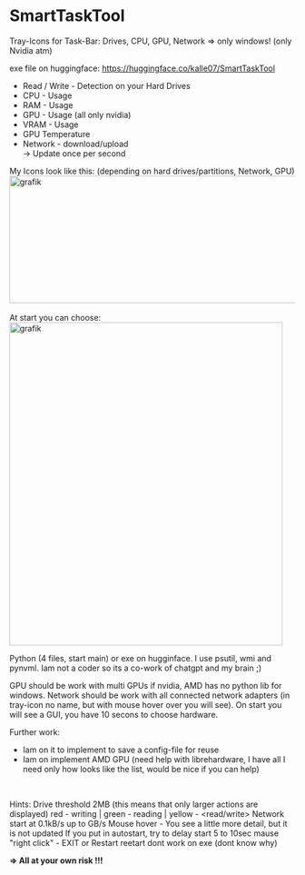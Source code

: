 # SmartTaskTool
Tray-Icons for Task-Bar: Drives, CPU, GPU, Network
=> only windows! (only Nvidia atm)

exe file on huggingface:
https://huggingface.co/kalle07/SmartTaskTool

* Read / Write - Detection on your Hard Drives<br>
* CPU - Usage<br>
* RAM - Usage<br>
* GPU - Usage (all only nvidia)<br>
* VRAM - Usage<br>
* GPU Temperature<br>
* Network - download/upload<br>
-> Update once per second<br>

My Icons look like this: (depending on hard drives/partitions, Network, GPU)<br>
<img width="720" height="224" alt="grafik" src="https://github.com/user-attachments/assets/77123810-4938-452a-a4cf-7a6ba2eabcc2" />
<br><br>
At start you can choose:<br>
<img width="481" height="569" alt="grafik" src="https://github.com/user-attachments/assets/2e35330b-75a3-4070-a4c2-10a11db5585d" />
<br>


Python (4 files, start main) or exe on hugginface.
I use psutil, wmi and pynvml.
Iam not a coder so its a co-work of chatgpt and my brain ;)

GPU should be work with multi GPUs if nvidia, AMD has no python lib for windows. 
Network should be work with all connected network adapters (in tray-icon no name, but with mouse hover over you will see).
On start you will see a GUI, you have 10 secons to choose hardware.
<br>

Further work:
* Iam on it to implement to save a config-file for reuse 
* Iam on implement AMD GPU (need help with librehardware, I have all I need only how looks like the list, would be nice if you can help)
<br>

Hints:
Drive threshold 2MB (this means that only larger actions are displayed)
red - writing | green - reading | yellow - <read/write>
Network start at 0.1kB/s up to GB/s
Mouse hover - You see a little more detail, but it is not updated
If you put in autostart, try to delay start 5 to 10sec
mause "right click" - EXIT or Restart
reetart dont work on exe (dont know why)
<br>

<b>=> All at your own risk !!!</b>
